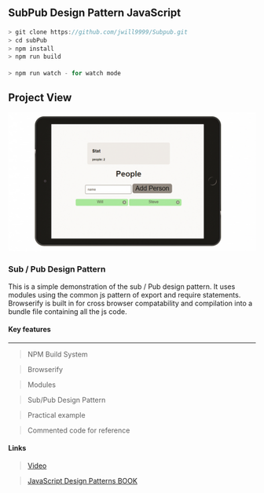 ## SubPub Design Pattern JavaScript

```javascript
> git clone https://github.com/jwill9999/Subpub.git
> cd subPub
> npm install
> npm run build

> npm run watch - for watch mode
```
## Project View

![](./src/assets/images/subpub.jpg)
### Sub / Pub Design Pattern

This is a simple demonstration of the sub / Pub design pattern. It uses modules using the common js pattern of export and require statements. Browserify is built in for cross browser compatability and compilation into a bundle file containing all the js code.

#### Key features
<hr> 

> NPM Build System

> Browserify

> Modules

> Sub/Pub Design Pattern

> Practical example

> Commented code for reference

#### Links

> [Video](https://youtu.be/jDhDvnlbr4Q)

> [JavaScript Design Patterns BOOK](http://sd.blackball.lv/library/Learning_JavaScript_Design_Patterns_(2012).pdf)



